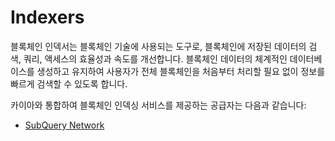 # Indexers

블록체인 인덱서는 블록체인 기술에 사용되는 도구로, 블록체인에 저장된 데이터의 검색, 쿼리, 액세스의 효율성과 속도를 개선합니다. 블록체인 데이터의 체계적인 데이터베이스를 생성하고 유지하여 사용자가 전체 블록체인을 처음부터 처리할 필요 없이 정보를 빠르게 검색할 수 있도록 합니다.

카이아와 통합하여 블록체인 인덱싱 서비스를 제공하는 공급자는 다음과 같습니다:

- [SubQuery Network](https://academy.subquery.network/)
